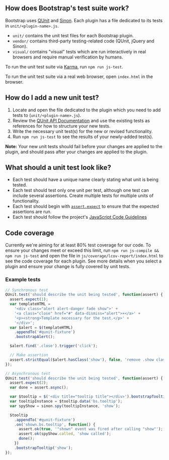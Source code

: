 ## How does Bootstrap's test suite work?

Bootstrap uses [QUnit](https://qunitjs.com/) and [Sinon](https://sinonjs.org/). Each plugin has a file dedicated to its tests in `unit/<plugin-name>.js`.

- `unit/` contains the unit test files for each Bootstrap plugin.
- `vendor/` contains third-party testing-related code (QUnit, jQuery and Sinon).
- `visual/` contains "visual" tests which are run interactively in real browsers and require manual verification by humans.

To run the unit test suite via [Karma](https://karma-runner.github.io/), run `npm run js-test`.

To run the unit test suite via a real web browser, open `index.html` in the browser.

## How do I add a new unit test?

1. Locate and open the file dedicated to the plugin which you need to add tests to (`unit/<plugin-name>.js`).
2. Review the [QUnit API Documentation](https://api.qunitjs.com/) and use the existing tests as references for how to structure your new tests.
3. Write the necessary unit test(s) for the new or revised functionality.
4. Run `npm run js-test` to see the results of your newly-added test(s).

**Note:** Your new unit tests should fail before your changes are applied to the plugin, and should pass after your changes are applied to the plugin.

## What should a unit test look like?

- Each test should have a unique name clearly stating what unit is being tested.
- Each test should test only one unit per test, although one test can include several assertions. Create multiple tests for multiple units of functionality.
- Each test should begin with [`assert.expect`](https://api.qunitjs.com/assert/expect/) to ensure that the expected assertions are run.
- Each test should follow the project's [JavaScript Code Guidelines](https://github.com/twbs/bootstrap/blob/master/CONTRIBUTING.md#js)

## Code coverage

Currently we're aiming for at least 80% test coverage for our code. To ensure your changes meet or exceed this limit, run `npm run js-compile && npm run js-test` and open the file in `js/coverage/lcov-report/index.html` to see the code coverage for each plugin. See more details when you select a plugin and ensure your change is fully covered by unit tests.

### Example tests

```js
// Synchronous test
QUnit.test('should describe the unit being tested', function(assert) {
  assert.expect(1);
  var templateHTML =
    '<div class="alert alert-danger fade show">' +
    '<a class="close" href="#" data-dismiss="alert">×</a>' +
    '<p><strong>Template necessary for the test.</p>' +
    '</div>';
  var $alert = $(templateHTML)
    .appendTo('#qunit-fixture')
    .bootstrapAlert();

  $alert.find('.close').trigger('click');

  // Make assertion
  assert.strictEqual($alert.hasClass('show'), false, 'remove .show class on .close click');
});

// Asynchronous test
QUnit.test('should describe the unit being tested', function(assert) {
  assert.expect(2);
  var done = assert.async();

  var $tooltip = $('<div title="tooltip title"></div>').bootstrapTooltip();
  var tooltipInstance = $tooltip.data('bs.tooltip');
  var spyShow = sinon.spy(tooltipInstance, 'show');

  $tooltip
    .appendTo('#qunit-fixture')
    .on('shown.bs.tooltip', function() {
      assert.ok(true, '"shown" event was fired after calling "show"');
      assert.ok(spyShow.called, 'show called');
      done();
    })
    .bootstrapTooltip('show');
});
```
